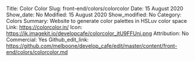 Title: Color Color 
Slug: front-end/colors/colorcolor
Date: 15 August 2020
Show_date: No
Modified: 15 August 2020
Show_modified: No
Category: Colors
Summary:   Website to generate color palettes in HSLuv color space 
Link: https://colorcolor.in/
Icon: https://ik.imagekit.io/developcafe/colorcolor_itU9FFUni.png
Attribution: No
Commercial: Yes
Github_edit_link: https://github.com/melboone/develop_cafe/edit/master/content/front-end/colors/colorcolor.md